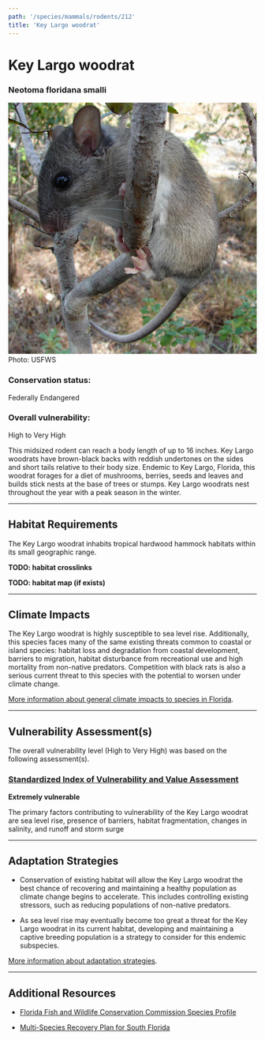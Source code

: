 ```yaml
---
path: '/species/mammals/rodents/212'
title: 'Key Largo woodrat'
---
```


# Key Largo woodrat

### Neotoma floridana smalli

<div id="TopSection">

<div class="header-photo"><img src="212.jpg" alt="Photo for Key Largo woodrat"/>
<figcaption>Photo: USFWS</figcaption></div>

<div>

### Conservation status:

Federally Endangered

### Overall vulnerability:

High to Very High

</div>
</div>

This midsized rodent can reach a body length of up to 16 inches.  Key Largo woodrats have brown-black backs with reddish undertones on the sides and short tails relative to their body size.  Endemic to Key Largo, Florida, this woodrat forages for a diet of mushrooms, berries, seeds and leaves and builds stick nests at the base of trees or stumps.  Key Largo woodrats nest throughout the year with a peak season in the winter.

<hr />

## Habitat Requirements



The Key Largo woodrat inhabits tropical hardwood hammock habitats within its small geographic range.

**TODO: habitat crosslinks**

**TODO: habitat map (if exists)**

<hr />

## Climate Impacts

The Key Largo woodrat is highly susceptible to sea level rise.  Additionally, this species faces many of the same existing threats common to coastal or island species: habitat loss and degradation from coastal development, barriers to migration, habitat disturbance from recreational use and high mortality from non-native predators.  Competition with black rats is also a serious current threat to this species with the potential to worsen under climate change.

[More information about general climate impacts to species in Florida](/impacts/species).



<hr />

## Vulnerability Assessment(s)

The overall vulnerability level (High to Very High) was based on the following assessment(s).
#### 
<div class="vulnerability-header">
<h3><a href="/impacts/vulnerability/sivva/species">Standardized Index of Vulnerability and Value Assessment</a></h3>
<b class="extreme">Extremely vulnerable</b>
</div> 

The primary factors contributing to vulnerability of the Key Largo woodrat are sea level rise, presence of barriers, habitat fragmentation, changes in salinity, and runoff and storm surge


<hr />

## Adaptation Strategies

- Conservation of existing habitat will allow the Key Largo woodrat the best chance of recovering and maintaining a healthy population as climate change begins to accelerate.  This includes controlling existing stressors, such as reducing populations of non-native predators.

- As sea level rise may eventually become too great a threat for the Key Largo woodrat in its current habitat, developing and maintaining a captive breeding population is a strategy to consider for this endemic subspecies.

[More information about adaptation strategies](/strategies).

<hr />


## Additional Resources

- [Florida Fish and Wildlife Conservation Commission Species Profile](https://myfwc.com/wildlifehabitats/profiles/mammals/land/key-largo-woodrat/)

- [Multi-Species Recovery Plan for South Florida](https://ecos.fws.gov/docs/recovery_plan/sfl_msrp/SFL_MSRP_Species.pdf)
